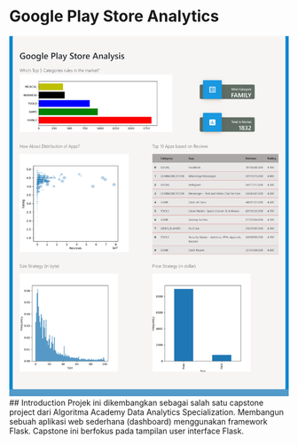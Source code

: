 # Google Play Store Analytics
<img src="https://raw.githubusercontent.com/bayualansyah/Dashboard-UIFlask/master/full_capstone.png">
## Introduction
Projek ini dikembangkan sebagai salah satu capstone project dari Algoritma Academy Data Analytics Specialization. Membangun sebuah aplikasi web sederhana (dashboard) menggunakan framework Flask. Capstone ini berfokus pada tampilan user interface Flask.
